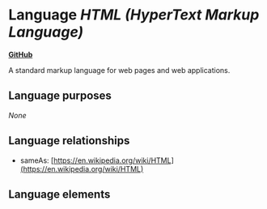 # Language _HTML (HyperText Markup Language)_
**[GitHub](https://github.com/softlang/yas/blob/master/languages/HTML)**

A standard markup language for web pages and web applications.

## Language purposes
_None_

## Language relationships
* sameAs: [https://en.wikipedia.org/wiki/HTML](https://en.wikipedia.org/wiki/HTML)

## Language elements
